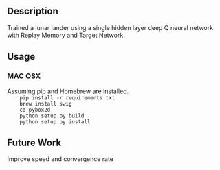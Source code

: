 <h2>Description</h2>
Trained a lunar lander using a single hidden layer deep Q neural network with Replay Memory and Target Network.  

<h2> Usage </h2>
<h3> MAC OSX </h3>
Assuming pip and Homebrew are installed.  
<code>    
	pip install -r requirements.txt  
	brew install swig  
	cd pybox2d  
	python setup.py build  
	python setup.py install  
</code>
<h2>Future Work</h2>
Improve speed and convergence rate
